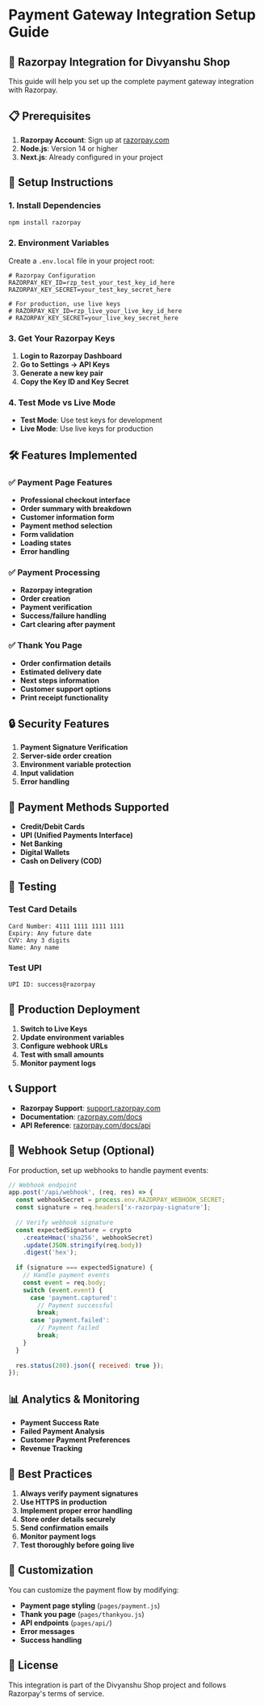 # Payment Gateway Integration Setup Guide

## 🚀 Razorpay Integration for Divyanshu Shop

This guide will help you set up the complete payment gateway integration with Razorpay.

## 📋 Prerequisites

1. **Razorpay Account**: Sign up at [razorpay.com](https://razorpay.com)
2. **Node.js**: Version 14 or higher
3. **Next.js**: Already configured in your project

## 🔧 Setup Instructions

### 1. Install Dependencies

```bash
npm install razorpay
```

### 2. Environment Variables

Create a `.env.local` file in your project root:

```env
# Razorpay Configuration
RAZORPAY_KEY_ID=rzp_test_your_test_key_id_here
RAZORPAY_KEY_SECRET=your_test_key_secret_here

# For production, use live keys
# RAZORPAY_KEY_ID=rzp_live_your_live_key_id_here
# RAZORPAY_KEY_SECRET=your_live_key_secret_here
```

### 3. Get Your Razorpay Keys

1. **Login to Razorpay Dashboard**
2. **Go to Settings → API Keys**
3. **Generate a new key pair**
4. **Copy the Key ID and Key Secret**

### 4. Test Mode vs Live Mode

- **Test Mode**: Use test keys for development
- **Live Mode**: Use live keys for production

## 🛠️ Features Implemented

### ✅ Payment Page Features
- **Professional checkout interface**
- **Order summary with breakdown**
- **Customer information form**
- **Payment method selection**
- **Form validation**
- **Loading states**
- **Error handling**

### ✅ Payment Processing
- **Razorpay integration**
- **Order creation**
- **Payment verification**
- **Success/failure handling**
- **Cart clearing after payment**

### ✅ Thank You Page
- **Order confirmation details**
- **Estimated delivery date**
- **Next steps information**
- **Customer support options**
- **Print receipt functionality**

## 🔒 Security Features

1. **Payment Signature Verification**
2. **Server-side order creation**
3. **Environment variable protection**
4. **Input validation**
5. **Error handling**

## 📱 Payment Methods Supported

- **Credit/Debit Cards**
- **UPI (Unified Payments Interface)**
- **Net Banking**
- **Digital Wallets**
- **Cash on Delivery (COD)**

## 🧪 Testing

### Test Card Details
```
Card Number: 4111 1111 1111 1111
Expiry: Any future date
CVV: Any 3 digits
Name: Any name
```

### Test UPI
```
UPI ID: success@razorpay
```

## 🚀 Production Deployment

1. **Switch to Live Keys**
2. **Update environment variables**
3. **Configure webhook URLs**
4. **Test with small amounts**
5. **Monitor payment logs**

## 📞 Support

- **Razorpay Support**: [support.razorpay.com](https://support.razorpay.com)
- **Documentation**: [razorpay.com/docs](https://razorpay.com/docs)
- **API Reference**: [razorpay.com/docs/api](https://razorpay.com/docs/api)

## 🔄 Webhook Setup (Optional)

For production, set up webhooks to handle payment events:

```javascript
// Webhook endpoint
app.post('/api/webhook', (req, res) => {
  const webhookSecret = process.env.RAZORPAY_WEBHOOK_SECRET;
  const signature = req.headers['x-razorpay-signature'];
  
  // Verify webhook signature
  const expectedSignature = crypto
    .createHmac('sha256', webhookSecret)
    .update(JSON.stringify(req.body))
    .digest('hex');
    
  if (signature === expectedSignature) {
    // Handle payment events
    const event = req.body;
    switch (event.event) {
      case 'payment.captured':
        // Payment successful
        break;
      case 'payment.failed':
        // Payment failed
        break;
    }
  }
  
  res.status(200).json({ received: true });
});
```

## 📊 Analytics & Monitoring

- **Payment Success Rate**
- **Failed Payment Analysis**
- **Customer Payment Preferences**
- **Revenue Tracking**

## 🎯 Best Practices

1. **Always verify payment signatures**
2. **Use HTTPS in production**
3. **Implement proper error handling**
4. **Store order details securely**
5. **Send confirmation emails**
6. **Monitor payment logs**
7. **Test thoroughly before going live**

## 🔧 Customization

You can customize the payment flow by modifying:

- **Payment page styling** (`pages/payment.js`)
- **Thank you page** (`pages/thankyou.js`)
- **API endpoints** (`pages/api/`)
- **Error messages**
- **Success handling**

## 📝 License

This integration is part of the Divyanshu Shop project and follows Razorpay's terms of service. 
